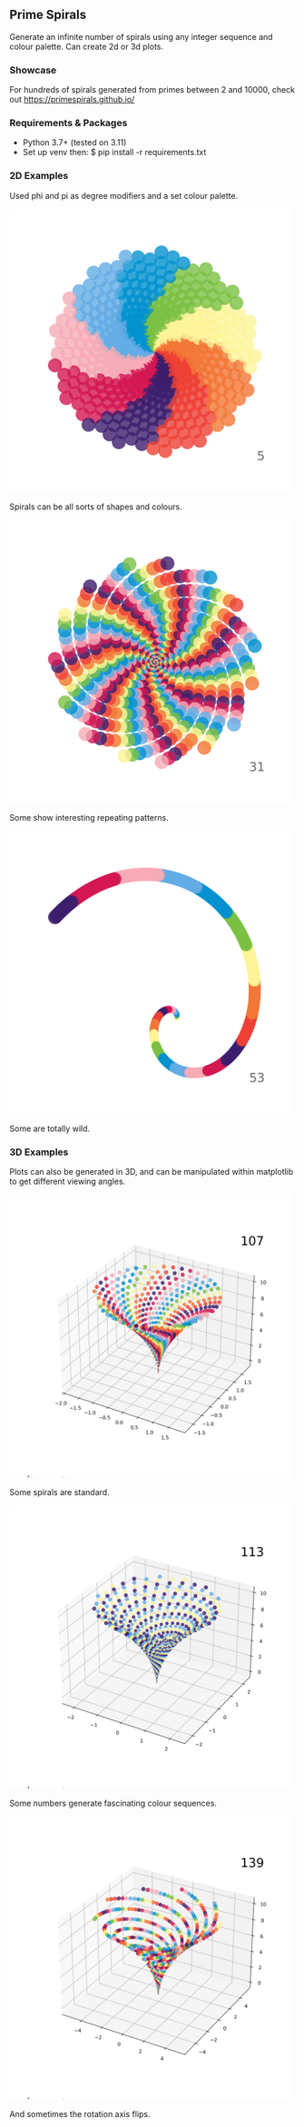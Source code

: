 ## Prime Spirals
Generate an infinite number of spirals using any integer sequence and colour palette. Can create 2d or 3d plots.

### Showcase
For hundreds of spirals generated from primes between 2 and 10000, check out https://primespirals.github.io/

### Requirements & Packages
* Python 3.7+ (tested on 3.11)
* Set up venv then: $ pip install -r requirements.txt 

### 2D Examples
Used phi and pi as degree modifiers and a set colour palette. 

<img src="output/Primes-2-100-scatter/5.png" alt="5" width="500">

Spirals can be all sorts of shapes and colours.

<img src="output/Primes-2-100-scatter/31.png" alt="31" width="500">

Some show interesting repeating patterns. 

<img src="output/Primes-2-100-scatter/53.png" alt="53" width="500">

Some are totally wild.

### 3D Examples
Plots can also be generated in 3D, and can be manipulated within matplotlib to get different viewing angles.

<img src="output/Primes-100-150-scatter3d/107.png" alt="107" width="500">

Some spirals are standard.

<img src="output/Primes-100-150-scatter3d/113.png" alt="113" width="500">

Some numbers generate fascinating colour sequences.

<img src="output/Primes-100-150-scatter3d/139.png" alt="139" width="500">

And sometimes the rotation axis flips. 
